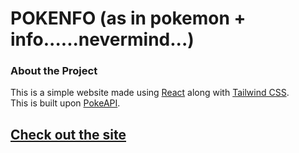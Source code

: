 # POKENFO (as in pokemon + info......nevermind...)


### About the Project
This is a simple website made using [React](https://reactjs.org/) along with [Tailwind CSS](https://tailwindcss.com/).
<br>
This is built upon [PokeAPI](https://pokeapi.co/).

## [Check out the site](https://pokenfo.netlify.app/)
